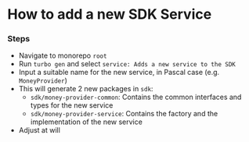 # How to add a new SDK Service

### Steps

- Navigate to monorepo `root`
- Run `turbo gen` and select `service: Adds a new service to the SDK`
- Input a suitable name for the new service, in Pascal case (e.g. `MoneyProvider`)
- This will generate 2 new packages in `sdk`:
  - `sdk/money-provider-common`: Contains the common interfaces and types for the new service
  - `sdk/money-provider-service`: Contains the factory and the implementation of the new service
- Adjust at will
